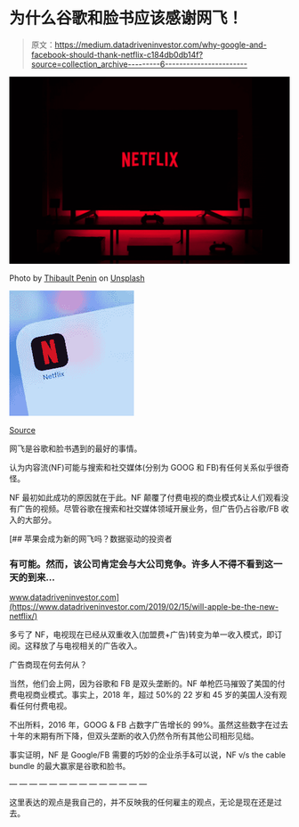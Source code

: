# 为什么谷歌和脸书应该感谢网飞！

> 原文：<https://medium.datadriveninvestor.com/why-google-and-facebook-should-thank-netflix-c184db0db14f?source=collection_archive---------6----------------------->

![](img/e63203640190a85af5dfdcc43016fbea.png)

Photo by [Thibault Penin](https://unsplash.com/@thibaultpenin?utm_source=medium&utm_medium=referral) on [Unsplash](https://unsplash.com?utm_source=medium&utm_medium=referral)

![](img/0498093d23190d9c4b706384ac9c5e16.png)

[Source](https://images.barrons.com/im-142040?width=1280&size=1)

网飞是谷歌和脸书遇到的最好的事情。

认为内容流(NF)可能与搜索和社交媒体(分别为 GOOG 和 FB)有任何关系似乎很奇怪。

NF 最初如此成功的原因就在于此。NF 颠覆了付费电视的商业模式&让人们观看没有广告的视频。尽管谷歌在搜索和社交媒体领域开展业务，但广告仍占谷歌/FB 收入的大部分。

[](https://www.datadriveninvestor.com/2019/02/15/will-apple-be-the-new-netflix/) [## 苹果会成为新的网飞吗？数据驱动的投资者

### 有可能。然而，该公司肯定会与大公司竞争。许多人不得不看到这一天的到来…

www.datadriveninvestor.com](https://www.datadriveninvestor.com/2019/02/15/will-apple-be-the-new-netflix/) 

多亏了 NF，电视现在已经从双重收入(加盟费+广告)转变为单一收入模式，即订阅。这释放了与电视相关的广告收入。

广告商现在何去何从？

当然，他们会上网，因为谷歌和 FB 是双头垄断的。NF 单枪匹马摧毁了美国的付费电视商业模式。事实上，2018 年，超过 50%的 22 岁和 45 岁的美国人没有观看任何付费电视。

不出所料，2016 年，GOOG & FB 占数字广告增长的 99%。虽然这些数字在过去十年的末期有所下降，但双头垄断的收入仍然令所有其他公司相形见绌。

事实证明，NF 是 Google/FB 需要的巧妙的企业杀手&可以说，NF v/s the cable bundle 的最大赢家是谷歌和脸书。

— — — — — — — — — — — — — —

这里表达的观点是我自己的，并不反映我的任何雇主的观点，无论是现在还是过去。